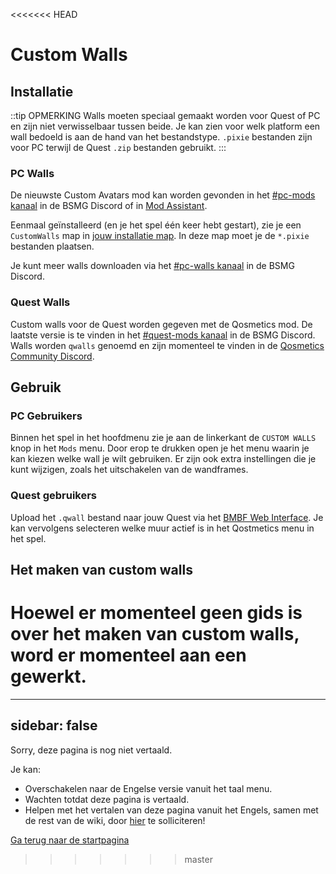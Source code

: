 <<<<<<< HEAD
# Custom Walls

## Installatie
::tip OPMERKING Walls moeten speciaal gemaakt worden voor Quest of PC en zijn niet verwisselbaar tussen beide. Je kan zien voor welk platform een wall bedoeld is aan de hand van het bestandstype. `.pixie` bestanden zijn voor PC terwijl de Quest `.zip` bestanden gebruikt. :::

### PC Walls
De nieuwste Custom Avatars mod kan worden gevonden in het [#pc-mods kanaal](https://discord.gg/beatsabermods) in de BSMG Discord of in [Mod Assistant](https://github.com/Assistant/ModAssistant).

Eenmaal geïnstalleerd (en je het spel één keer hebt gestart), zie je een `CustomWalls` map in [jouw installatie map](/faq/install-folder.md). In deze map moet je de `*.pixie` bestanden plaatsen.

Je kunt meer walls downloaden via het [#pc-walls kanaal](https://discord.gg/beatsabermods) in de BSMG Discord.

### Quest Walls
Custom walls voor de Quest worden gegeven met de Qosmetics mod. De laatste versie is te vinden in het [#quest-mods kanaal](https://discord.gg/beatsabermods) in de BSMG Discord. Walls worden `qwalls` genoemd en zijn momenteel te vinden in de [Qosmetics Community Discord](https://discord.gg/qosmetics).

## Gebruik

### PC Gebruikers
Binnen het spel in het hoofdmenu zie je aan de linkerkant de `CUSTOM WALLS` knop in het `Mods` menu. Door erop te drukken open je het menu waarin je kan kiezen welke wall je wilt gebruiken. Er zijn ook extra instellingen die je kunt wijzigen, zoals het uitschakelen van de wandframes.

### Quest gebruikers
Upload het `.qwall` bestand naar jouw Quest via het [BMBF Web Interface](/quest-modding.md#installing-mods). Je kan vervolgens selecteren welke muur actief is in het Qostmetics menu in het spel.

## Het maken van custom walls
Hoewel er momenteel geen gids is over het maken van custom walls, word er momenteel aan een gewerkt.
=======
---
sidebar: false
---

<!-- Disable header rule to hide page from search -->
<!-- markdownlint-disable MD041 -->
Sorry, deze pagina is nog niet vertaald.

Je kan:

* Overschakelen naar de Engelse versie vanuit het taal menu.
* Wachten totdat deze pagina is vertaald.
* Helpen met het vertalen van deze pagina vanuit het Engels, samen met de rest van de wiki, door [hier](https://forms.gle/e3BqA3poMjESARe76) te solliciteren!

[Ga terug naar de startpagina](/nl/)
>>>>>>> master
